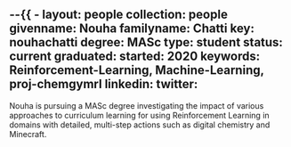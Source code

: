 --{{ -
layout: people
collection: people
givenname: Nouha
familyname: Chatti
key: nouhachatti
degree: MASc
type: student
status: current
graduated: 
started: 2020
keywords: Reinforcement-Learning, Machine-Learning, proj-chemgymrl
linkedin:
twitter:
---


Nouha is pursuing a MASc degree investigating the impact of various approaches to curriculum learning for using Reinforcement Learning in domains with detailed, multi-step actions such as digital chemistry and Minecraft.

